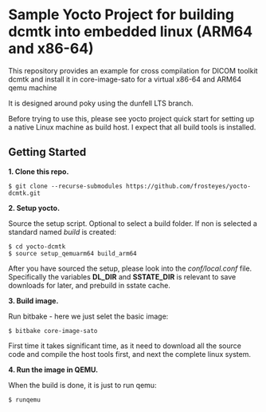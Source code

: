 Sample Yocto Project for building dcmtk into embedded linux (ARM64 and x86-64)
=============================================
This repository provides an example for cross compilation for DICOM toolkit
dcmtk and install it in core-image-sato for a virtual x86-64 and ARM64 qemu
machine

It is designed around poky using the dunfell LTS branch.

Before trying to use this, please see yocto project quick start for setting
up a native Linux machine as build host. I expect that all build tools is 
installed.

Getting Started
---------------
**1.  Clone this repo.**

    $ git clone --recurse-submodules https://github.com/frosteyes/yocto-dcmtk.git

**2.  Setup yocto.**

Source the setup script. Optional to select a build folder. If non is selected
a standard named *build* is created:

    $ cd yocto-dcmtk
    $ source setup_qemuarm64 build_arm64

After you have sourced the setup, please look into the *conf/local.conf* file.
Specifically the variables **DL_DIR** and **SSTATE_DIR** is relevant to save
downloads for later, and prebuild in sstate cache.

**3.  Build image.**

Run bitbake - here we just selet the basic image:

    $ bitbake core-image-sato

First time it takes significant time, as it need to download all the source 
code and compile the host tools first, and next the complete linux system.

**4.  Run the image in QEMU.**

When the build is done, it is just to run qemu:

    $ runqemu

